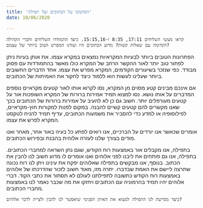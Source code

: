 ```yaml
---
title: 'הסתמכו על הכתובים ועל תפילה'
date: 18/06/2020

---
```


`קראו מעשי השליחים 17:11, 8:35 ו-15:15,16. כיצד התמודדו השליחים וחברי הקהילה הקדומה עם שאלות קשות? מדוע הכתובים היו ועודנו המפרש הטוב ביותר של עצמם?`

הפתרונות הטובים ביותר לבעיות המקראיות נמצאים במקרא עצמו. את אותן בעיות ניתן לפתור טוב יותר לאור ההקשר הרחב של המקרא כולו מאשר בהתמודדות עם פסוק מבודד. כפי שנזכר בשיעורים הקודמים, המקרא מפרש את עצמו. אחד הדברים החשובים ביותר שעלינו לעשות הוא ללמוד כיצד לחקור את האמיתות של הכתובים.

אם אינכם מבינים קטע מסוים מן המקרא, נסו לקרוא אותו לאור קטעים מקראיים נוספים המדברים על אותו נושא. נסו למצוא תמיד אמירות ברורות של המקרא השופכות אור על קטעים מעורפלים יותר. חשוב גם כן לא להעיב על אמירות ברורות של הכתובים בכך שאנו מקשרים להם קטעים קשיים להבנה. במקום לפנות למקורות חוץ-מקראיים, לפילוסופיה או למדע כדי להסביר את משמעות הכתובים, עדיף תמיד להניח לטקסט המקרא לפרש את עצמו.

אומרים שכאשר אנו יורדים על הברכיים, אנו רואים לפתע כל בעיה באור אחר, מאחר ואנו מודים בצורך שלנו לעזרה אלוהית בהבנת ובפירוש הכתובים.

בתפילה, אנו מקבלים אור באמצעות רוח הקודש, שגם נתן השראה למחברי הכתובים. בתפילה, אנו גם פותחים את ליבנו לפני אלוהים ואנו אומרים לו מדוע חשוב לנו להבין את הכתוב. בנוסף, אנו מבקשים בתפילה שאלוהים יפקח את עינינו ויתן לנו רוח נכונה שתרצה ליישם את האמת שבדברו. יתרה מזו, מאוד חשוב לזכור שהדרכתו של אלוהים באמצעות רוח הקודש כתשובה לתפילתנו לעולם לא תסתור את כתבי הקוד. דברי אלוהים יהיו תמיד בהרמוניה עם הכתובים ויחזקו את מה שכבר נאמר לנו באמצעות מחברי הכתובים.

`כיצד מסייעת לנו התפילה למצוא את האיזון הפנימי שיאפשר לנו להבין ולציית לדבר אלוהים?`